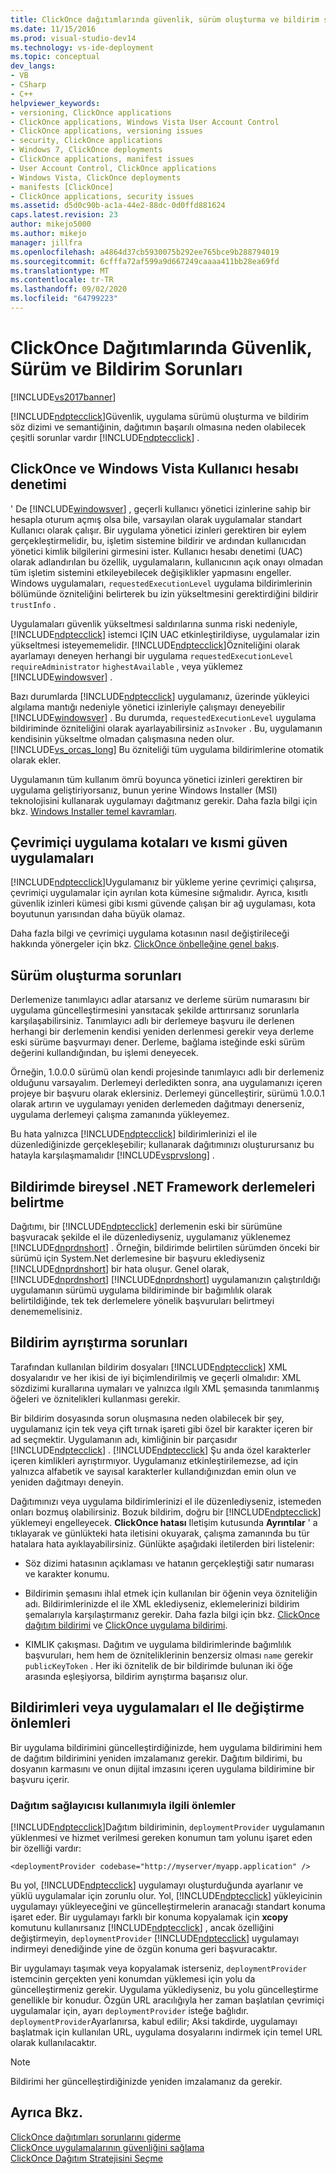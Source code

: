 ```yaml
---
title: ClickOnce dağıtımlarında güvenlik, sürüm oluşturma ve bildirim sorunları | Microsoft Docs
ms.date: 11/15/2016
ms.prod: visual-studio-dev14
ms.technology: vs-ide-deployment
ms.topic: conceptual
dev_langs:
- VB
- CSharp
- C++
helpviewer_keywords:
- versioning, ClickOnce applications
- ClickOnce applications, Windows Vista User Account Control
- ClickOnce applications, versioning issues
- security, ClickOnce applications
- Windows 7, ClickOnce deployments
- ClickOnce applications, manifest issues
- User Account Control, ClickOnce applications
- Windows Vista, ClickOnce deployments
- manifests [ClickOnce]
- ClickOnce applications, security issues
ms.assetid: d5d0c90b-ac1a-44e2-88dc-0d0ffd881624
caps.latest.revision: 23
author: mikejo5000
ms.author: mikejo
manager: jillfra
ms.openlocfilehash: a4864d37cb5930075b292ee765bce9b288794019
ms.sourcegitcommit: 6cfffa72af599a9d667249caaaa411bb28ea69fd
ms.translationtype: MT
ms.contentlocale: tr-TR
ms.lasthandoff: 09/02/2020
ms.locfileid: "64799223"
---
```

# <a name="security-versioning-and-manifest-issues-in-clickonce-deployments"></a>ClickOnce Dağıtımlarında Güvenlik, Sürüm ve Bildirim Sorunları
[!INCLUDE[vs2017banner](../includes/vs2017banner.md)]

[!INCLUDE[ndptecclick](../includes/ndptecclick-md.md)]Güvenlik, uygulama sürümü oluşturma ve bildirim söz dizimi ve semantiğinin, dağıtımın başarılı olmasına neden olabilecek çeşitli sorunlar vardır [!INCLUDE[ndptecclick](../includes/ndptecclick-md.md)] .  
  
## <a name="clickonce-and-windows-vista-user-account-control"></a>ClickOnce ve Windows Vista Kullanıcı hesabı denetimi  
 ' De [!INCLUDE[windowsver](../includes/windowsver-md.md)] , geçerli kullanıcı yönetici izinlerine sahip bir hesapla oturum açmış olsa bile, varsayılan olarak uygulamalar standart Kullanıcı olarak çalışır. Bir uygulama yönetici izinleri gerektiren bir eylem gerçekleştirmelidir, bu, işletim sistemine bildirir ve ardından kullanıcıdan yönetici kimlik bilgilerini girmesini ister. Kullanıcı hesabı denetimi (UAC) olarak adlandırılan bu özellik, uygulamaların, kullanıcının açık onayı olmadan tüm işletim sistemini etkileyebilecek değişiklikler yapmasını engeller. Windows uygulamaları, `requestedExecutionLevel` uygulama bildirimlerinin bölümünde özniteliğini belirterek bu izin yükseltmesini gerektirdiğini bildirir `trustInfo` .  
  
 Uygulamaları güvenlik yükseltmesi saldırılarına sunma riski nedeniyle, [!INCLUDE[ndptecclick](../includes/ndptecclick-md.md)] istemci IÇIN UAC etkinleştirildiyse, uygulamalar izin yükseltmesi isteyememelidir. [!INCLUDE[ndptecclick](../includes/ndptecclick-md.md)]Özniteliğini olarak ayarlamayı deneyen herhangi bir uygulama `requestedExecutionLevel` `requireAdministrator` `highestAvailable` , veya yüklemez [!INCLUDE[windowsver](../includes/windowsver-md.md)] .  
  
 Bazı durumlarda [!INCLUDE[ndptecclick](../includes/ndptecclick-md.md)] uygulamanız, üzerinde yükleyici algılama mantığı nedeniyle yönetici izinleriyle çalışmayı deneyebilir [!INCLUDE[windowsver](../includes/windowsver-md.md)] . Bu durumda, `requestedExecutionLevel` uygulama bildiriminde özniteliğini olarak ayarlayabilirsiniz `asInvoker` . Bu, uygulamanın kendisinin yükseltme olmadan çalışmasına neden olur. [!INCLUDE[vs_orcas_long](../includes/vs-orcas-long-md.md)] Bu özniteliği tüm uygulama bildirimlerine otomatik olarak ekler.  
  
 Uygulamanın tüm kullanım ömrü boyunca yönetici izinleri gerektiren bir uygulama geliştiriyorsanız, bunun yerine Windows Installer (MSI) teknolojisini kullanarak uygulamayı dağıtmanız gerekir. Daha fazla bilgi için bkz. [Windows Installer temel kavramları](../extensibility/internals/windows-installer-basics.md).  
  
## <a name="online-application-quotas-and-partial-trust-applications"></a>Çevrimiçi uygulama kotaları ve kısmi güven uygulamaları  
 [!INCLUDE[ndptecclick](../includes/ndptecclick-md.md)]Uygulamanız bir yükleme yerine çevrimiçi çalışırsa, çevrimiçi uygulamalar için ayrılan kota kümesine sığmalıdır. Ayrıca, kısıtlı güvenlik izinleri kümesi gibi kısmi güvende çalışan bir ağ uygulaması, kota boyutunun yarısından daha büyük olamaz.  
  
 Daha fazla bilgi ve çevrimiçi uygulama kotasının nasıl değiştirileceği hakkında yönergeler için bkz. [ClickOnce önbelleğine genel bakış](../deployment/clickonce-cache-overview.md).  
  
## <a name="versioning-issues"></a>Sürüm oluşturma sorunları  
 Derlemenize tanımlayıcı adlar atarsanız ve derleme sürüm numarasını bir uygulama güncelleştirmesini yansıtacak şekilde arttırırsanız sorunlarla karşılaşabilirsiniz. Tanımlayıcı adlı bir derlemeye başvuru ile derlenen herhangi bir derlemenin kendisi yeniden derlenmesi gerekir veya derleme eski sürüme başvurmayı dener. Derleme, bağlama isteğinde eski sürüm değerini kullandığından, bu işlemi deneyecek.  
  
 Örneğin, 1.0.0.0 sürümü olan kendi projesinde tanımlayıcı adlı bir derlemeniz olduğunu varsayalım. Derlemeyi derledikten sonra, ana uygulamanızı içeren projeye bir başvuru olarak eklersiniz. Derlemeyi güncelleştirir, sürümü 1.0.0.1 olarak artırın ve uygulamayı yeniden derlemeden dağıtmayı denerseniz, uygulama derlemeyi çalışma zamanında yükleyemez.  
  
 Bu hata yalnızca [!INCLUDE[ndptecclick](../includes/ndptecclick-md.md)] bildirimlerinizi el ile düzenlediğinizde gerçekleşebilir; kullanarak dağıtımınızı oluşturursanız bu hatayla karşılaşmamalıdır [!INCLUDE[vsprvslong](../includes/vsprvslong-md.md)] .  
  
## <a name="specifying-individual-net-framework-assemblies-in-the-manifest"></a>Bildirimde bireysel .NET Framework derlemeleri belirtme  
 Dağıtımı, bir [!INCLUDE[ndptecclick](../includes/ndptecclick-md.md)] derlemenin eski bir sürümüne başvuracak şekilde el ile düzenlediyseniz, uygulamanız yüklenemez [!INCLUDE[dnprdnshort](../includes/dnprdnshort-md.md)] . Örneğin, bildirimde belirtilen sürümden önceki bir sürümü için System.Net derlemesine bir başvuru eklediyseniz [!INCLUDE[dnprdnshort](../includes/dnprdnshort-md.md)] bir hata oluşur. Genel olarak, [!INCLUDE[dnprdnshort](../includes/dnprdnshort-md.md)] [!INCLUDE[dnprdnshort](../includes/dnprdnshort-md.md)] uygulamanızın çalıştırıldığı uygulamanın sürümü uygulama bildiriminde bir bağımlılık olarak belirtildiğinde, tek tek derlemelere yönelik başvuruları belirtmeyi denememelisiniz.  
  
## <a name="manifest-parsing-issues"></a>Bildirim ayrıştırma sorunları  
 Tarafından kullanılan bildirim dosyaları [!INCLUDE[ndptecclick](../includes/ndptecclick-md.md)] XML dosyalarıdır ve her ikisi de iyi biçimlendirilmiş ve geçerli olmalıdır: XML sözdizimi kurallarına uymaları ve yalnızca ılgılı XML şemasında tanımlanmış öğeleri ve öznitelikleri kullanması gerekir.  
  
 Bir bildirim dosyasında sorun oluşmasına neden olabilecek bir şey, uygulamanız için tek veya çift tırnak işareti gibi özel bir karakter içeren bir ad seçmektir. Uygulamanın adı, kimliğinin bir parçasıdır [!INCLUDE[ndptecclick](../includes/ndptecclick-md.md)] . [!INCLUDE[ndptecclick](../includes/ndptecclick-md.md)] Şu anda özel karakterler içeren kimlikleri ayrıştırmıyor. Uygulamanız etkinleştirilemezse, ad için yalnızca alfabetik ve sayısal karakterler kullandığınızdan emin olun ve yeniden dağıtmayı deneyin.  
  
 Dağıtımınızı veya uygulama bildirimlerinizi el ile düzenlediyseniz, istemeden onları bozmuş olabilirsiniz. Bozuk bildirim, doğru bir [!INCLUDE[ndptecclick](../includes/ndptecclick-md.md)] yüklemeyi engelleyecek. **ClickOnce hatası** Iletişim kutusunda **Ayrıntılar** ' a tıklayarak ve günlükteki hata iletisini okuyarak, çalışma zamanında bu tür hatalara hata ayıklayabilirsiniz. Günlükte aşağıdaki iletilerden biri listelenir:  
  
- Söz dizimi hatasının açıklaması ve hatanın gerçekleştiği satır numarası ve karakter konumu.  
  
- Bildirimin şemasını ihlal etmek için kullanılan bir öğenin veya özniteliğin adı. Bildirimlerinizde el ile XML eklediyseniz, eklemelerinizi bildirim şemalarıyla karşılaştırmanız gerekir. Daha fazla bilgi için bkz. [ClickOnce dağıtım bildirimi](../deployment/clickonce-deployment-manifest.md) ve [ClickOnce uygulama bildirimi](../deployment/clickonce-application-manifest.md).  
  
- KIMLIK çakışması. Dağıtım ve uygulama bildirimlerinde bağımlılık başvuruları, hem hem de özniteliklerinin benzersiz olması `name` gerekir `publicKeyToken` . Her iki öznitelik de bir bildirimde bulunan iki öğe arasında eşleşiyorsa, bildirim ayrıştırma başarısız olur.  
  
## <a name="precautions-when-manually-changing-manifests-or-applications"></a>Bildirimleri veya uygulamaları el Ile değiştirme önlemleri  
 Bir uygulama bildirimini güncelleştirdiğinizde, hem uygulama bildirimini hem de dağıtım bildirimini yeniden imzalamanız gerekir. Dağıtım bildirimi, bu dosyanın karmasını ve onun dijital imzasını içeren uygulama bildirimine bir başvuru içerir.  
  
### <a name="precautions-with-deployment-provider-usage"></a>Dağıtım sağlayıcısı kullanımıyla ilgili önlemler  
 [!INCLUDE[ndptecclick](../includes/ndptecclick-md.md)]Dağıtım bildiriminin, `deploymentProvider` uygulamanın yüklenmesi ve hizmet verilmesi gereken konumun tam yolunu işaret eden bir özelliği vardır:  
  
```  
<deploymentProvider codebase="http://myserver/myapp.application" />  
```  
  
 Bu yol, [!INCLUDE[ndptecclick](../includes/ndptecclick-md.md)] uygulamayı oluşturduğunda ayarlanır ve yüklü uygulamalar için zorunlu olur. Yol, [!INCLUDE[ndptecclick](../includes/ndptecclick-md.md)] yükleyicinin uygulamayı yükleyeceğini ve güncelleştirmelerin aranacağı standart konuma işaret eder. Bir uygulamayı farklı bir konuma kopyalamak için **xcopy** komutunu kullanırsanız [!INCLUDE[ndptecclick](../includes/ndptecclick-md.md)] , ancak özelliğini değiştirmeyin, `deploymentProvider` [!INCLUDE[ndptecclick](../includes/ndptecclick-md.md)] uygulamayı indirmeyi denediğinde yine de özgün konuma geri başvuracaktır.  
  
 Bir uygulamayı taşımak veya kopyalamak isterseniz, `deploymentProvider` istemcinin gerçekten yeni konumdan yüklemesi için yolu da güncelleştirmeniz gerekir. Uygulama yüklediyseniz, bu yolu güncelleştirme genellikle bir konudur. Özgün URL aracılığıyla her zaman başlatılan çevrimiçi uygulamalar için, ayarı `deploymentProvider` isteğe bağlıdır. `deploymentProvider`Ayarlanırsa, kabul edilir; Aksi takdirde, uygulamayı başlatmak için kullanılan URL, uygulama dosyalarını indirmek için temel URL olarak kullanılacaktır.  
  
> [!NOTE]
> Bildirimi her güncelleştirdiğinizde yeniden imzalamanız da gerekir.  
  
## <a name="see-also"></a>Ayrıca Bkz.  
 [ClickOnce dağıtımları sorunlarını giderme](../deployment/troubleshooting-clickonce-deployments.md)   
 [ClickOnce uygulamalarının güvenliğini sağlama](../deployment/securing-clickonce-applications.md)   
 [ClickOnce Dağıtım Stratejisini Seçme](../deployment/choosing-a-clickonce-deployment-strategy.md)
